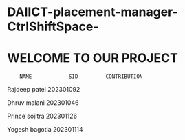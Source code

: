 # DAIICT-placement-manager-CtrlShiftSpace-
# WELCOME TO OUR PROJECT 






        NAME            SID         CONTRIBUTION
   Rajdeep patel     202301092
   
   Dhruv malani      202301046
   
   Prince sojitra    202301126 
   
   Yogesh bagotia    202301114




